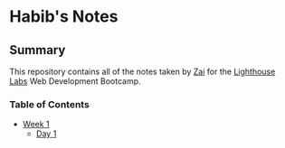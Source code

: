 # Habib's Notes

## Summary

This repository contains all of the notes taken by [Zai](https://github.com/habibcodes?tab=repositories) for the [Lighthouse Labs](www.lighthouselabs.ca) Web Development Bootcamp.

### Table of Contents

- [Week 1](/Week_1)
  - [Day 1](/Week_1/Day_1)
